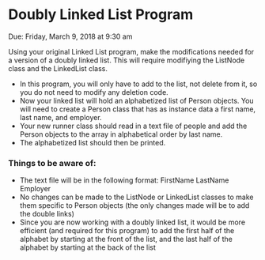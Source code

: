 # Doubly Linked List Program
Due: Friday, March 9, 2018 at 9:30 am

Using your original Linked List program, make the modifications needed for a version of a doubly linked list. This will require modifiying the ListNode class and the LinkedList class.
* In this program, you will only have to add to the list, not delete from it, so you do not need to modify any deletion code.
* Now your linked list will hold an alphabetized list of Person objects. You will need to create a Person class that has as instance data a first name, last name, and employer.
* Your new runner class should read in a text file of people and add the Person objects to the array in alphabetical order by last name.
* The alphabetized list should then be printed.

### Things to be aware of:

* The text file will be in the following format: FirstName LastName Employer
* No changes can be made to the ListNode or LinkedList classes to make them specific to Person objects (the only changes made will be to add the double links)
* Since you are now working with a doubly linked list, it would be more efficient (and required for this program) to add the first half of the alphabet by starting at the front of the list, and the last half of the alphabet by starting at the back of the list
